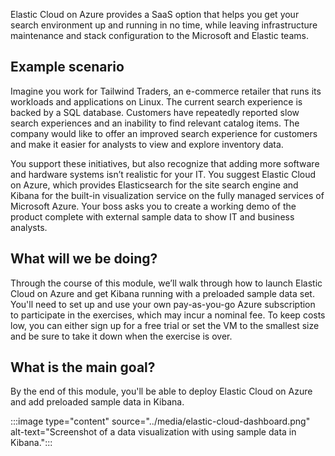 Elastic Cloud on Azure provides a SaaS option that helps you get your search environment up and running in no time, while leaving infrastructure maintenance and stack configuration to the Microsoft and Elastic teams.

## Example scenario

Imagine you work for Tailwind Traders, an e-commerce retailer that runs its workloads and applications on Linux. The current search experience is backed by a SQL database. Customers have repeatedly reported slow search experiences and an inability to find relevant catalog items. The company would like to offer an improved search experience for customers and make it easier for analysts to view and explore inventory data.

You support these initiatives, but also recognize that adding more software and hardware systems isn’t realistic for your IT. You suggest Elastic Cloud on Azure, which provides Elasticsearch for the site search engine and Kibana for the built-in visualization service on the fully managed services of Microsoft Azure. Your boss asks you to create a working demo of the product complete with external sample data to show IT and business analysts.

## What will we be doing?

Through the course of this module, we’ll walk through how to launch Elastic Cloud on Azure and get Kibana running with a preloaded sample data set. You'll need to set up and use your own pay-as-you-go Azure subscription to participate in the exercises, which may incur a nominal fee. To keep costs low, you can either sign up for a free trial or set the VM to the smallest size and be sure to take it down when the exercise is over.

## What is the main goal?

By the end of this module, you'll be able to deploy Elastic Cloud on Azure and add preloaded sample data in Kibana.

:::image type="content" source="../media/elastic-cloud-dashboard.png" alt-text="Screenshot of a data visualization with using sample data in Kibana.":::
